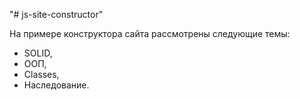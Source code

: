 "# js-site-constructor"

На примере конструктора сайта рассмотрены следующие темы:
- SOLID, 
- ООП, 
- Classes, 
- Наследование.  

